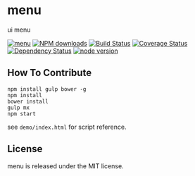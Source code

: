 # menu

ui menu

[![menu](https://nodei.co/npm/modulex-menu.png)](https://npmjs.org/package/modulex-menu)
[![NPM downloads](http://img.shields.io/npm/dm/modulex-menu.svg)](https://npmjs.org/package/modulex-menu)
[![Build Status](https://secure.travis-ci.org/modulex/menu.png?branch=master)](https://travis-ci.org/modulex/menu)
[![Coverage Status](https://img.shields.io/coveralls/modulex/menu.svg)](https://coveralls.io/r/modulex/menu?branch=master)
[![Dependency Status](https://gemnasium.com/modulex/menu.png)](https://gemnasium.com/modulex/menu)
[![node version](https://img.shields.io/badge/node.js-%3E=_0.10-green.svg?style=flat-square)](http://nodejs.org/download/)


## How To Contribute

```
npm install gulp bower -g
npm install
bower install
gulp mx
npm start
```

see ``demo/index.html`` for script reference.

## License

menu is released under the MIT license.